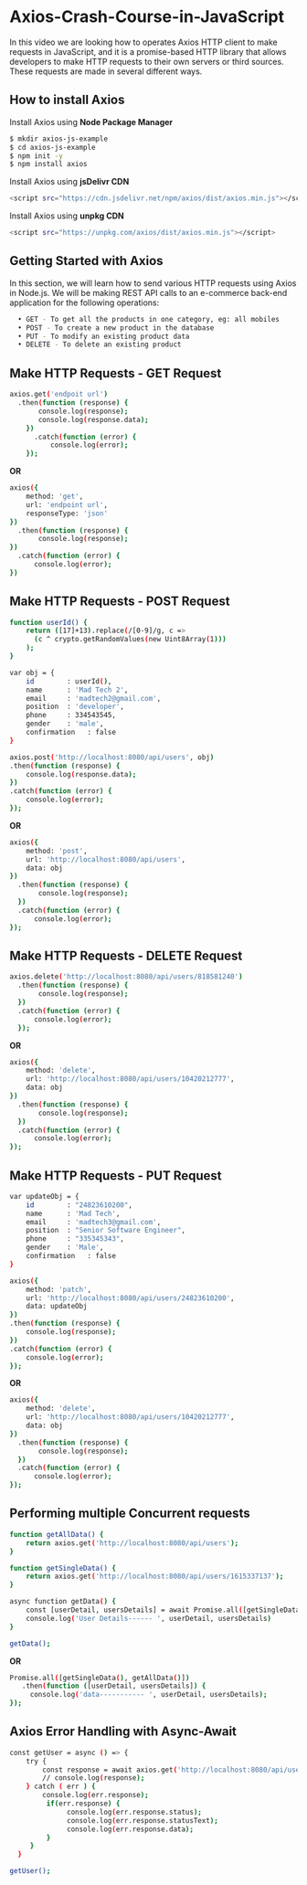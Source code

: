 # Axios-Crash-Course-in-JavaScript
In this video we are looking how to operates Axios HTTP client to make requests in JavaScript, and it is a promise-based HTTP library that allows developers to make HTTP requests to their own servers or third sources.  These requests are made in several different ways.

## How to install Axios

Install Axios using **Node Package Manager**
```bash
$ mkdir axios-js-example
$ cd axios-js-example
$ npm init -y
$ npm install axios
```

Install Axios using **jsDelivr CDN**
```bash
<script src="https://cdn.jsdelivr.net/npm/axios/dist/axios.min.js"></script>
```

Install Axios using **unpkg CDN**
```bash
<script src="https://unpkg.com/axios/dist/axios.min.js"></script>
```

## Getting Started with Axios
In this section, we will learn how to send various HTTP requests using Axios in Node.js. We will be making REST API calls to an e-commerce back-end application for the following operations:
```bash
  • GET - To get all the products in one category, eg: all mobiles
  • POST - To create a new product in the database
  • PUT - To modify an existing product data
  • DELETE - To delete an existing product
```

## Make HTTP Requests - GET Request

```bash
axios.get('endpoit url')
  .then(function (response) {
       console.log(response);
       console.log(response.data);
	})
	  .catch(function (error) {
	      console.log(error);
	});
```

**OR**

```bash
axios({
    method: 'get',
    url: 'endpoint url', 
    responseType: 'json'
})
  .then(function (response) {
       console.log(response);
})
  .catch(function (error) {
      console.log(error);
})
```

## Make HTTP Requests - POST Request

```bash
function userId() {
    return ([17]+13).replace(/[0-9]/g, c =>
      (c ^ crypto.getRandomValues(new Uint8Array(1)))
    );
}
```

```bash
var obj = {
    id        : userId(),
    name      : 'Mad Tech 2', 
    email     : 'madtech2@gmail.com', 
    position  : 'developer', 
    phone     : 334543545,
    gender    : 'male',
    confirmation   : false
}
```

```bash
axios.post('http://localhost:8080/api/users', obj)
.then(function (response) {
    console.log(response.data);
})
.catch(function (error) {
    console.log(error);
});
```

**OR**

```bash
axios({
    method: 'post',
    url: 'http://localhost:8080/api/users', 
    data: obj
})
  .then(function (response) {
       console.log(response);
  })
  .catch(function (error) {
      console.log(error);
});
```

## Make HTTP Requests - DELETE Request

```bash
axios.delete('http://localhost:8080/api/users/818581240')
  .then(function (response) {
       console.log(response);
  })
  .catch(function (error) {
      console.log(error);
  });
```

**OR**

```bash
axios({
    method: 'delete',
    url: 'http://localhost:8080/api/users/10420212777', 
    data: obj
})
  .then(function (response) {
       console.log(response);
  })
  .catch(function (error) {
      console.log(error);
});
```

## Make HTTP Requests - PUT Request

```bash
var updateObj = {
    id        : "24823610200",
    name      : 'Mad Tech', 
    email     : 'madtech3@gmail.com', 
    position  : "Senior Software Engineer", 
    phone     : "335345343",
    gender    : 'Male',
    confirmation   : false
}
```

```bash
axios({
    method: 'patch',
    url: 'http://localhost:8080/api/users/24823610200', 
    data: updateObj
})
.then(function (response) {
    console.log(response);
})
.catch(function (error) {
    console.log(error);
});
```

**OR**

```bash
axios({
    method: 'delete',
    url: 'http://localhost:8080/api/users/10420212777', 
    data: obj
})
  .then(function (response) {
       console.log(response);
  })
  .catch(function (error) {
      console.log(error);
});
```

## Performing multiple Concurrent requests
```bash
function getAllData() { 
    return axios.get('http://localhost:8080/api/users'); 
}
```

```bash
function getSingleData() { 
    return axios.get('http://localhost:8080/api/users/1615337137'); 
}
```

```bash
async function getData() {
    const [userDetail, usersDetails] = await Promise.all([getSingleData(), getAllData()]); 
    console.log('User Details------ ', userDetail, usersDetails)
}
```

```bash
getData();
```

**OR**

```bash
Promise.all([getSingleData(), getAllData()])
   .then(function ([userDetail, usersDetails]) {
     console.log('data----------- ', userDetail, usersDetails);
});
```

## Axios Error Handling with Async-Await
```bash
const getUser = async () => {
    try {
        const response = await axios.get('http://localhost:8080/api/users/vi/1615337137')
        // console.log(response);
    } catch ( err ) {
        console.log(err.response);
         if(err.response) {
              console.log(err.response.status);
              console.log(err.response.statusText);
              console.log(err.response.data);
         }
     }
  }
```

```bash
getUser();
```
